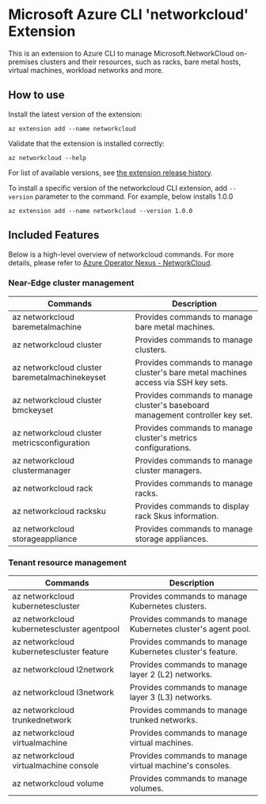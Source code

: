 # Microsoft Azure CLI 'networkcloud' Extension #

This is an extension to Azure CLI to manage Microsoft.NetworkCloud on-premises clusters and their resources, such as racks, bare metal hosts, virtual machines, workload networks and more.

## How to use ##

Install the latest version of the extension:

```cli
az extension add --name networkcloud
```

Validate that the extension is installed correctly:

```cli
az networkcloud --help
```

For list of available versions, see [the extension release history][az-cli-networkcloud-cli-versions].

To install a specific version of the networkcloud CLI extension, add `--version` parameter to the command. For example, below installs 1.0.0

```cli
az extension add --name networkcloud --version 1.0.0
```

## Included Features ##

Below is a high-level overview of networkcloud commands.
For more details, please refer to [Azure Operator Nexus - NetworkCloud][networkcloud-microsoft-learn].

### Near-Edge cluster management ##

| Commands                                       | Description                                                                        |
|------------------------------------------------|------------------------------------------------------------------------------------|
| az networkcloud baremetalmachine               | Provides commands to manage bare metal machines.                                   |
| az networkcloud cluster                        | Provides commands to manage clusters.                                              |
| az networkcloud cluster baremetalmachinekeyset | Provides commands to manage cluster's bare metal machines access via SSH key sets. |
| az networkcloud cluster bmckeyset              | Provides commands to manage cluster's baseboard management controller key set.     |
| az networkcloud cluster metricsconfiguration   | Provides commands to manage cluster's metrics configurations.                      |
| az networkcloud clustermanager                 | Provides commands to manage cluster managers.                                      |
| az networkcloud rack                           | Provides commands to manage racks.                                                 |
| az networkcloud racksku                        | Provides commands to display rack Skus information.                                |
| az networkcloud storageappliance               | Provides commands to manage storage appliances.                                    |

### Tenant resource management ##

| Commands                                    | Description                                                  |
|---------------------------------------------|--------------------------------------------------------------|
| az networkcloud kubernetescluster           | Provides commands to manage Kubernetes clusters.             |
| az networkcloud kubernetescluster agentpool | Provides commands to manage Kubernetes cluster's agent pool. |
| az networkcloud kubernetescluster feature   | Provides commands to manage Kubernetes cluster's feature.    |
| az networkcloud l2network                   | Provides commands to manage layer 2 (L2) networks.           |
| az networkcloud l3network                   | Provides commands to manage layer 3 (L3) networks.           |
| az networkcloud trunkednetwork              | Provides commands to manage trunked networks.                |
| az networkcloud virtualmachine              | Provides commands to manage virtual machines.                |
| az networkcloud virtualmachine console      | Provides commands to manage virtual machine's consoles.      |
| az networkcloud volume                      | Provides commands to manage volumes.                         |

<!-- LINKS - External -->
[networkcloud-microsoft-learn]: https://learn.microsoft.com/en-us/azure/operator-nexus/

[az-cli-networkcloud-cli-versions]: https://github.com/Azure/azure-cli-extensions/blob/main/src/networkcloud/HISTORY.rst
